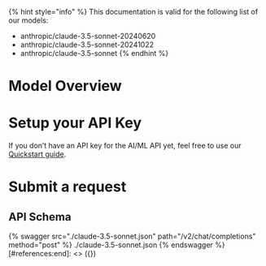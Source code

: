 [#references:start]: <> ({ "template": "openapi" })
{% hint style="info" %}
This documentation is valid for the following list of our models:
* anthropic/claude-3.5-sonnet-20240620
* anthropic/claude-3.5-sonnet-20241022
* anthropic/claude-3.5-sonnet
{% endhint %}

# Model Overview


# Setup your API Key
If you don’t have an API key for the AI/ML API yet, feel free to use our [Quickstart guide](https://docs.aimlapi.com/quickstart/setting-up).

# Submit a request
## API Schema
{% swagger src="./claude-3.5-sonnet.json" path="/v2/chat/completions" method="post" %}
./claude-3.5-sonnet.json
{% endswagger %}
[#references:end]: <> ({})